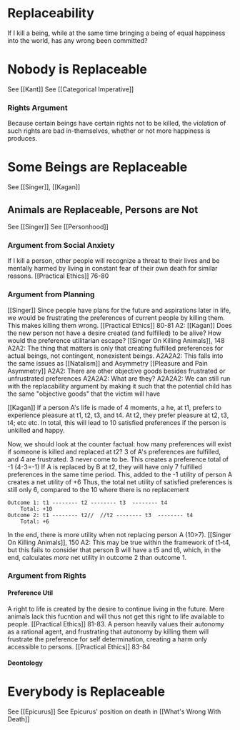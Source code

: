 # Replaceability
If I kill a being, while at the same time bringing a being of equal happiness into the world, has any wrong been committed? 

# Nobody is Replaceable
See [[Kant]]
See [[Categorical Imperative]]

### Rights Argument
Because certain beings have certain rights not to be killed, the violation of such rights are bad in-themselves, whether or not more happiness is produces. 

# Some Beings are Replaceable
See [[Singer]], [[Kagan]]

## Animals are Replaceable, Persons are Not
See [[Singer]]
See [[Personhood]]

### Argument from Social Anxiety
If I kill a person, other people will recognize a threat to their lives and be mentally harmed by living in constant fear of their own death for similar reasons. [[Practical Ethics]] 76-80

### Argument from Planning
[[Singer]]
Since people have plans for the future and aspirations later in life, we would be frustrating the preferences of current people by killing them. This makes killing them wrong. [[Practical Ethics]] 80-81
	A2: [[Kagan]] Does the new person not have a desire created (and fulfilled) to be alive? How would the preference utilitarian escape? [[Singer On Killing Animals]], 148
		A2A2: The thing that matters is only that creating fulfilled preferences for actual beings,  not contingent, nonexistent beings.
			A2A2A2: This falls into the same issues as [[Natalism]] and Asymmetry [[Pleasure and Pain Asymmetry]]
		A2A2: There are other objective goods besides frustrated or unfrustrated preferences
			A2A2A2: What are they?
			A2A2A2: We can still run with the replacability argument by making it such that the potential child has the same "objective goods" that the victim will have

[[Kagan]]
If a person A's life is made of 4 moments, a he, at t1, prefers to experience pleasure at t1, t2, t3, and t4. At t2, they prefer pleasure at t2, t3, t4; etc etc.
In total, this will lead to 10 satisfied preferences if the person is unkilled and happy.

Now, we should look at the counter factual: how many preferences will exist if someone is killed and replaced at t2?
3 of A's preferences are fulfilled, and 4 are frustrated. 3 never come to be. This creates a preference total of -1 (4-3=-1)
If A is replaced by B at t2, they will have only 7 fulfilled preferences in the same time period. This, added to the -1 utility of person A creates a net utility of +6
Thus, the total net utility of satisfied preferences is still only 6, compared to the 10 where there is no replacement
~~~
Outcome 1: t1 -------- t2 -------- t3  -------- t4
	Total: +10
Outcome 2: t1 -------- t2//  //t2 -------- t3  -------- t4
	Total: +6
~~~
In the end, there is more utility when not replacing person A (10>7). 
[[Singer On Killing Animals]], 150
	A2: This may be true within the framework of t1-t4, but this fails to consider that person B will have a t5 and t6, which, in the end, calculates *more* net utility in outcome 2 than outcome 1.

### Argument from Rights
#### Preference Util
A right to life is created by the desire to continue living in the future. Mere animals lack this fucntion and will thus not get this right to life available to people. [[Practical Ethics]] 81-83. 
A person heavily values their autonomy as a rational agent, and frustrating that autonomy by killing them will frustrate the preference for self determination, creating a harm only accessible to persons. [[Practical Ethics]] 83-84

#### Deontology



# Everybody is Replaceable
See [[Epicurus]]
See Epicurus' position on death in [[What's Wrong With Death]]